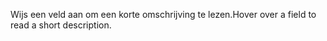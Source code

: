 <span data-ttu-id="487a4-101">Wijs een veld aan om een korte omschrijving te lezen.</span><span class="sxs-lookup"><span data-stu-id="487a4-101">Hover over a field to read a short description.</span></span>
